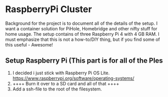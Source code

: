# RaspberryPi Cluster
Background for the project is to document all of the details of the setup. I want a container solution for PiHole, Homebridge and other nifty stuff for home usage. The setup contains of three Raspberry Pi 4 with 4 GB RAM. I must emphasize that this is not a how-to/DIY thing, but if you find some of this useful - Awesome!

## Setup Raspberry Pi (This part is for all of the PIes
1. I decided i just stick with Raspberry Pi OS Lite. https://www.raspberrypi.org/software/operating-systems/
2. ++++ Burn it over to a SD card and all of that ++++
3. Add a ssh-file to the root of the filesystem.
